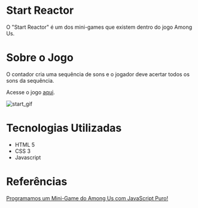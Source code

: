 # Start Reactor
 O "Start Reactor" é um dos mini-games que existem dentro do jogo Among Us.
 
 # Sobre o Jogo
 O contador cria uma sequência de sons e o jogador deve acertar todos os sons da sequência.
 
 Acesse o jogo [aqui](https://jogo-start-reactor.netlify.app/).
 
![start_gif](https://user-images.githubusercontent.com/81118959/162806834-29d22b7b-229a-4165-8108-950a788b258b.gif)

# Tecnologias Utilizadas
* HTML 5
* CSS 3
* Javascript
 
 
 
 # Referências
 [Programamos um Mini-Game do Among Us com JavaScript Puro!](https://www.youtube.com/watch?v=C3WZrP0zlUk)
